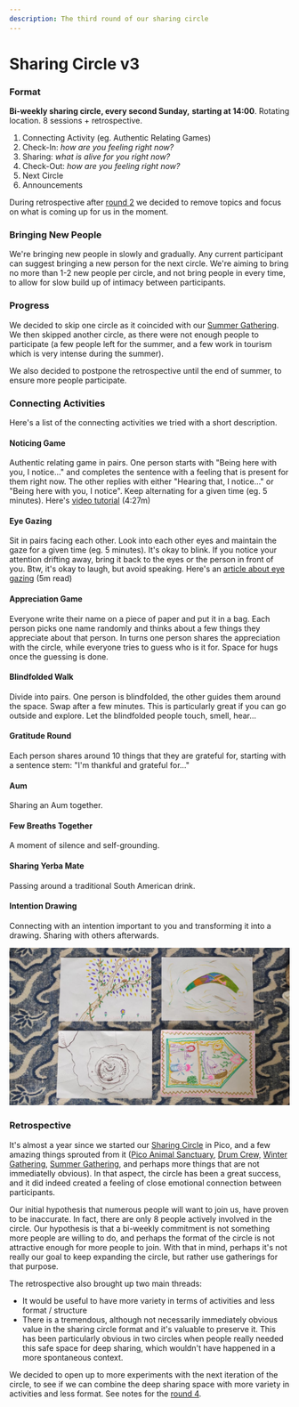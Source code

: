 ```yaml
---
description: The third round of our sharing circle
---
```


# Sharing Circle v3

### Format

**Bi-weekly sharing circle, every second Sunday,** **starting at 14:00**. Rotating location. 8 sessions + retrospective.

1. Connecting Activity (eg. Authentic Relating Games)
2. Check-In: _how are you feeling right now?_
3. Sharing: _what is alive for you right now?_
4. Check-Out: _how are you feeling right now?_
5. Next Circle
6. Announcements

During retrospective after [round 2](sharing-circle-v2.md) we decided to remove topics and focus on what is coming up for us in the moment.

### Bringing New People

We're bringing new people in slowly and gradually. Any current participant can suggest bringing a new person for the next circle. We're aiming to bring no more than 1-2 new people per circle, and not bring people in every time, to allow for slow build up of intimacy between participants.

### Progress

We decided to skip one circle as it coincided with our [Summer Gathering](https://app.gitbook.com/@heymichal/s/pico/\~/drafts/-MedKLOaeqvI7zQUXAAZ/projects/summer-gathering-2021). We then skipped another circle, as there were not enough people to participate (a few people left for the summer, and a few work in tourism which is very intense during the summer).

We also decided to postpone the retrospective until the end of summer, to ensure more people participate.

### Connecting Activities

Here's a list of the connecting activities we tried with a short description.

#### Noticing Game&#x20;

Authentic relating game in pairs. One person starts with "Being here with you, I notice..." and completes the sentence with a feeling that is present for them right now. The other replies with either "Hearing that, I notice..." or "Being here with you, I notice". Keep alternating for a given time (eg. 5 minutes). Here's [video tutorial](https://www.youtube.com/watch?v=byQ\_J9COFCU) (4:27m)

#### Eye Gazing&#x20;

Sit in pairs facing each other. Look into each other eyes and maintain the gaze for a given time (eg. 5 minutes). It's okay to blink. If you notice your attention drifting away, bring it back to the eyes or the person in front of you. Btw, it's okay to laugh, but avoid speaking. Here's an [article about eye gazing](https://medium.com/honeyboom-xyz/eye-gazing-a-powerful-exercise-for-bonding-and-self-exploration-fe6444a91353) (5m read)

#### Appreciation Game

Everyone write their name on a piece of paper and put it in a bag. Each person picks one name randomly and thinks about a few things they appreciate about that person. In turns one person shares the appreciation with the circle, while everyone tries to guess who is it for. Space for hugs once the guessing is done.

#### Blindfolded Walk

Divide into pairs. One person is blindfolded, the other guides them around the space. Swap after a few minutes. This is particularly great if you can go outside and explore. Let the blindfolded people touch, smell, hear...

#### Gratitude Round

Each person shares around 10 things that they are grateful for, starting with a sentence stem: "I'm thankful and grateful for..."

#### Aum

Sharing an Aum together.

#### Few Breaths Together

A moment of silence and self-grounding.

#### Sharing Yerba Mate

Passing around a traditional South American drink.

#### Intention Drawing

Connecting with an intention important to you and transforming it into a drawing. Sharing with others afterwards.

![](<../../.gitbook/assets/2021-07-26 11.47.49.jpg>)

### Retrospective

It's almost a year since we started our [Sharing Circle](./) in Pico, and a few amazing things sprouted from it ([Pico Animal Sanctuary](../pico-animal-sanctuary.md), [Drum Crew,](../drum-crew.md) [Winter Gathering](../winter-gathering-2020.md), [Summer Gathering](../summer-gathering-2021.md), and perhaps more things that are not immediatelly obvious). In that aspect, the circle has been a great success, and it did indeed created a feeling of close emotional connection between participants.

Our initial hypothesis that numerous people will want to join us, have proven to be inaccurate. In fact, there are only 8 people actively involved in the circle. Our hypothesis is that a bi-weekly commitment is not something more people are willing to do, and perhaps the format of the circle is not attractive enough for more people to join. With that in mind, perhaps it's not really our goal to keep expanding the circle, but rather use gatherings for that purpose.

The retrospective also brought up two main threads:

* It would be useful to have more variety in terms of activities and less format / structure
* There is a tremendous, although not necessarily immediately obvious value in the sharing circle format and it's valuable to preserve it. This has been particularly obvious in two circles when people really needed this safe space for deep sharing, which wouldn't have happened in a more spontaneous context.

We decided to open up to more experiments with the next iteration of the circle, to see if we can combine the deep sharing space with more variety in activities and less format. See notes for the [round 4](sharing-circle-v4.md).

